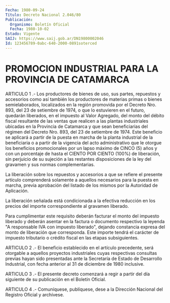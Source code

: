 ```yaml
---
Fecha: 1980-09-24
Título: Decreto Nacional 2.046/80
Publicación:
  Organismo: Boletín Oficial
  Fecha: 1980-10-02
Estado: Vigente
SAIJ: https://www.saij.gob.ar/DN19800002046
Id: 123456789-0abc-640-2000-0891soterced
---
```

# PROMOCION INDUSTRIAL PARA LA PROVINCIA DE CATAMARCA

<a id="1"></a>
ARTICULO  1  .-  Los productores de bienes de uso, sus partes, repuestos  y  accesorios   como  así  también  los  productores  de materias primas o bienes semielaborados,  localizados  en la región promovida por el Decreto Nro. 893, del 23 de setiembre de  1974,  o que  lo estuvieren en el futuro, quedarán liberados, en el impuesto al Valor  Agregado,  del  monto del débito fiscal resultante de las ventas  que  realicen a las plantas  industriales  ubicadas  en  la Provincia de Catamarca  y  que  sean  beneficiarias del régimen del Decreto Nro. 893, del 23 de setiembre de  1974.  Este  beneficio se aplicará  a  partir  de la puesta en marcha de la planta industrial de la beneficiaria o a partir de la vigencia del acto administrativo que le  otorgue  los beneficios promocionales por un lapso máximo de CINCO (5) años y  con  un  porcentaje  de  hasta el CIENTO  POR  CIENTO  (100%)  de  liberación,  sin  perjuicio  de su sujeción  a  las  restantes  disposiciones de la ley del gravamen y sus normas complementarias.

La liberación sobre los repuestos  y accesorios a que se refiere el presente artículo comprenderá solamente  a aquellos necesarios para la puesta en marcha, previa aprobación del  listado  de  los mismos por la Autoridad de Aplicación.

La  liberación  señalada  está condicionada a la efectiva reducción en los precios del importe  correspondiente  al  gravamen liberado.

Para  cumplimentar  este requisito deberán facturar  el  monto  del impuesto liberado y deberán  asentar  en  la  factura  o  documento respectivo  la  leyenda  "A responsable IVA con impuesto liberado", dejando constancia expresa del monto de liberación que corresponda.  Este  importe    tendrá    el  carácter  de  impuesto tributario    o  crédito  fiscal  en  las  etapas    subsiguientes.

<a id="2"></a>
ARTICULO  2  .-  El  beneficio  establecido  en  el  artículo precedente,  será otorgable a aquellos proyectos industriales cuyas respectivas  consultas  previas  hayan  sido  presentadas  ante  la Secretaría de  Estado  de Desarrollo Industrial, con fecha anterior al 31 de diciembre de 1980 inclusive.

<a id="3"></a>
ARTICULO  3  .- El presente decreto comenzará a regir a partir del  día  siguiente  de  su  publicación  en  el  Boletín  Oficial.

<a id="4"></a>
ARTICULO  4  .-  Comuníquese,  publíquese, dese a la Dirección Nacional del Registro Oficial y archívese.